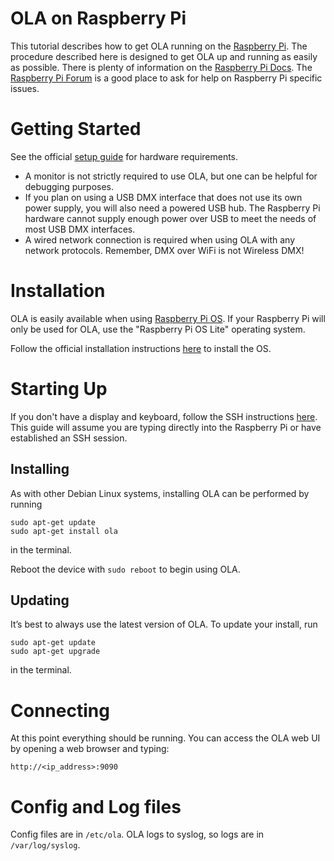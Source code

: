 OLA on Raspberry Pi
===================

This tutorial describes how to get OLA running on the
[Raspberry Pi](https://www.raspberrypi.org/). The procedure described here is designed to get OLA up and running as
easily as possible. There is plenty of information on
the [Raspberry Pi Docs](https://www.raspberrypi.org/documentation/).
The [Raspberry Pi Forum](https://www.raspberrypi.org/forums/) is a good place to ask for help on Raspberry Pi specific
issues.

Getting Started
===============

See the official [setup guide](https://www.raspberrypi.org/documentation/setup/) for hardware requirements.

- A monitor is not strictly required to use OLA, but one can be helpful for debugging purposes.
- If you plan on using a USB DMX interface that does not use its own power supply, you will also need a powered USB hub.
  The Raspberry Pi hardware cannot supply enough power over USB to meet the needs of most USB DMX interfaces.
- A wired network connection is required when using OLA with any network protocols. Remember, DMX over WiFi is not Wireless DMX!

Installation
=============

OLA is easily available when using [Raspberry Pi OS](https://www.raspberrypi.org/software/operating-systems/). If your
Raspberry Pi will only be used for OLA, use the "Raspberry Pi OS Lite" operating system.

Follow the official installation instructions
[here](https://www.raspberrypi.org/documentation/installation/installing-images/) to install the OS.

Starting Up
===========

If you don't have a display and keyboard, follow the SSH instructions
[here](https://www.raspberrypi.org/documentation/remote-access/ssh/README.md). This guide will assume you are typing
directly into the Raspberry Pi or have established an SSH session.

Installing
----------

As with other Debian Linux systems, installing OLA can be performed by running

    sudo apt-get update
    sudo apt-get install ola

in the terminal.

Reboot the device with `sudo reboot` to begin using OLA.

Updating
--------

It’s best to always use the latest version of OLA. To update your install, run

    sudo apt-get update
    sudo apt-get upgrade

in the terminal.

Connecting
==========

At this point everything should be running. You can access the OLA web UI by opening a web browser and typing:

    http://<ip_address>:9090

Config and Log files
====================

Config files are in `/etc/ola`. OLA logs to syslog, so logs are in `/var/log/syslog`.
